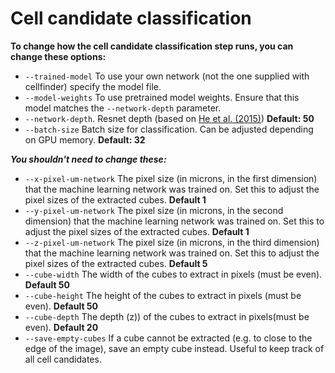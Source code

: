 # Cell candidate classification

**To change how the cell candidate classification step runs, you can change these options:**

* `--trained-model` To use your own network \(not the one supplied with cellfinder\) specify the model file.
* `--model-weights` To use pretrained model weights. Ensure that this model matches the `--network-depth` parameter.
* `--network-depth`. Resnet depth \(based on [He et al. \(2015\)](https://arxiv.org/abs/1512.03385)\) **Default: 50**
* `--batch-size` Batch size for classification. Can be adjusted depending on GPU memory. **Default: 32**

_**You shouldn't need to change these:**_

* `--x-pixel-um-network` The pixel size \(in microns, in the first dimension\) that the machine learning network was trained on.  Set this to adjust the pixel sizes of the extracted cubes. **Default 1**
* `--y-pixel-um-network` The pixel size \(in microns, in the second dimension\) that the machine learning network was trained on.  Set this to adjust the pixel sizes of the extracted cubes. **Default 1**
* `--z-pixel-um-network` The pixel size \(in microns, in the third dimension\) that the machine learning network was trained on.  Set this to adjust the pixel sizes of the extracted cubes. **Default 5**
* `--cube-width` The width of the cubes to extract in pixels \(must be even\). **Default 50**
* `--cube-height` The height of the cubes to extract in pixels \(must be even\). **Default 50**
* `--cube-depth` The depth \(z\)\) of the cubes to extract in pixels\(must be even\). **Default 20**
* `--save-empty-cubes` If a cube cannot be extracted \(e.g. to close to the edge of the image\), save an empty cube instead. Useful to keep track of all cell candidates.

